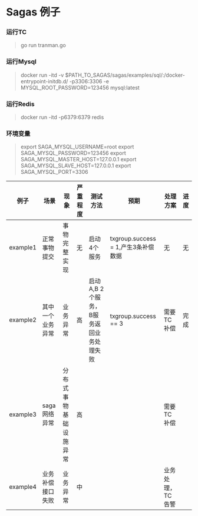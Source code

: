 # Sagas 例子

### 运行TC
> go run tranman.go

### 运行Mysql
> docker run -itd  -v $PATH_TO_SAGAS/sagas/examples/sql/:/docker-entrypoint-initdb.d/ -p3306:3306 -e MYSQL_ROOT_PASSWORD=123456 mysql:latest

### 运行Redis
> docker run -itd -p6379:6379 redis

### 环境变量
> export SAGA_MYSQL_USERNAME=root
> export SAGA_MYSQL_PASSWORD=123456
> export SAGA_MYSQL_MASTER_HOST=127.0.0.1
> export SAGA_MYSQL_SLAVE_HOST=127.0.0.1
> export SAGA_MYSQL_PORT=3306


例子 | 场景 | 现象 | 严重程度|测试方法|预期|处理方案|进度
---|---|---|---|---|---|---|---|
example1|正常事物提交 |事物完整实现|无|启动4个服务|txgroup.success = 1,产生3条补偿数据|无|无|完成
example2|其中一个业务异常|业务异常|高|启动A,B 2个服务，B服务返回业务处理失败|txgroup.success == 3|需要TC补偿|完成
example3|saga网络异常|分布式事物基础设施异常|高|||需要TC补偿
example4|业务补偿接口失败|业务异常|中|||业务处理，TC告警





